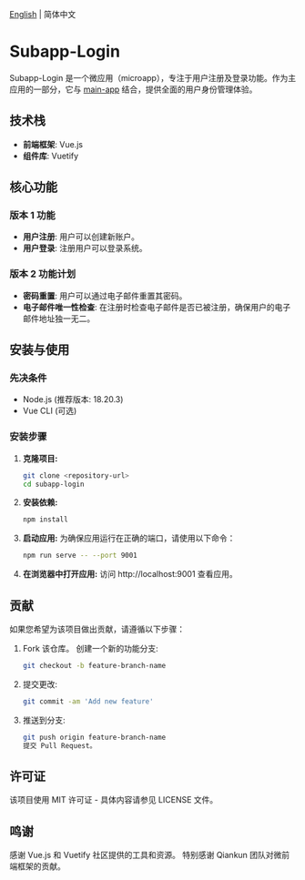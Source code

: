 [English](./README.md) | 简体中文
# Subapp-Login  

Subapp-Login 是一个微应用（microapp），专注于用户注册及登录功能。作为主应用的一部分，它与 [main-app](https://github.com/paduma/main-app-for-microapps) 结合，提供全面的用户身份管理体验。  

## 技术栈  

- **前端框架**: Vue.js  
- **组件库**: Vuetify  

## 核心功能  

### 版本 1 功能  
- **用户注册**: 用户可以创建新账户。  
- **用户登录**: 注册用户可以登录系统。  

### 版本 2 功能计划  
- **密码重置**: 用户可以通过电子邮件重置其密码。  
- **电子邮件唯一性检查**: 在注册时检查电子邮件是否已被注册，确保用户的电子邮件地址独一无二。  

## 安装与使用  

### 先决条件  
- Node.js (推荐版本: 18.20.3)  
- Vue CLI (可选)  

### 安装步骤  
1. **克隆项目:**  
   ```bash  
   git clone <repository-url>  
   cd subapp-login  
2. **安装依赖:**
   ```bash
   npm install  
3. **启动应用:**
   为确保应用运行在正确的端口，请使用以下命令：
   ```bash
   npm run serve -- --port 9001  
4. **在浏览器中打开应用:**
访问 http://localhost:9001 查看应用。

## 贡献
   如果您希望为该项目做出贡献，请遵循以下步骤：
1. Fork 该仓库。
   创建一个新的功能分支:
   ```bash
   git checkout -b feature-branch-name  
2. 提交更改:
   ```bash
   git commit -am 'Add new feature'  
3. 推送到分支:
   ```bash
   git push origin feature-branch-name  
   提交 Pull Request。
## 许可证
该项目使用 MIT 许可证 - 具体内容请参见 LICENSE 文件。

## 鸣谢
感谢 Vue.js 和 Vuetify 社区提供的工具和资源。
特别感谢 Qiankun 团队对微前端框架的贡献。
